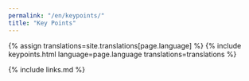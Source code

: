```yaml
---
permalink: "/en/keypoints/"
title: "Key Points"
---
```


{% assign translations=site.translations[page.language] %}
{% include keypoints.html language=page.language translations=translations %}

{% include links.md %}
